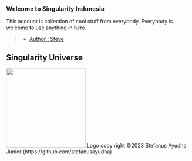 ### Welcome to Singularity Indonesia
This account is collection of cool stuff from everybody. Everybody is welcome to use anything in here.

>- [Author : Steve](https://github.com/stefanusayudha)


## Singularity Universe
<img src="Logo%20Of%20Singularity%20Indonesia%20©2023%20Stefanus%20Ayudha.png"  width="216" height="216">
Logo copy right ©2023 Stefanus Ayudha Junior (https://github.com/stefanusayudha)

<!--
**stefanusayudha/stefanusayudha** is a ✨ _special_ ✨ repository because its `README.md` (this file) appears on your GitHub profile.

Here are some ideas to get you started:

- 🔭 I’m currently working on ...
- 🌱 I’m currently learning ...
- 👯 I’m looking to collaborate on ...
- 🤔 I’m looking for help with ...
- 💬 Ask me about Android Development
- 📫 How to reach me: ...
- 😄 Pronouns: ...
- ⚡ Fun fact: ...
-->
